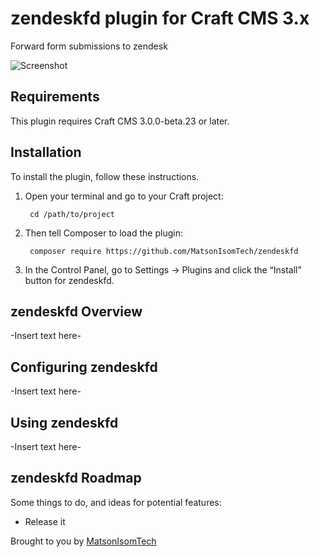 # zendeskfd plugin for Craft CMS 3.x

Forward form submissions to zendesk

![Screenshot](resources/img/plugin-logo.png)

## Requirements

This plugin requires Craft CMS 3.0.0-beta.23 or later.

## Installation

To install the plugin, follow these instructions.

1. Open your terminal and go to your Craft project:

        cd /path/to/project

2. Then tell Composer to load the plugin:

        composer require https://github.com/MatsonIsomTech/zendeskfd

3. In the Control Panel, go to Settings → Plugins and click the “Install” button for zendeskfd.

## zendeskfd Overview

-Insert text here-

## Configuring zendeskfd

-Insert text here-

## Using zendeskfd

-Insert text here-

## zendeskfd Roadmap

Some things to do, and ideas for potential features:

* Release it

Brought to you by [MatsonIsomTech](https://www.mitcs.com)
